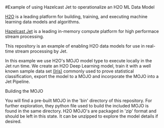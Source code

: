 #Example of using Hazelcast Jet to operationalize an H2O ML Data Model

[H2O](https://www.h2o.ai) is a leading platform for building, training, and executing machine learning data models and algorithms.

[Hazelcast Jet](https://jet.hazelcast.org) is a leading in-memory compute platform for high performace stream processing.

This repository is an example of enabling H2O data models for use in real-time stream processing by Jet.

In this example we use H2O's MOJO model type to execute locally in the Jet run time. We create an H2O Deep Learning model, train it with a well known sample data set [(Iris)](https://en.wikipedia.org/wiki/Iris_flower_data_set) commonly used to prove statistical classification, export the model to a MOJO and incorporate the MOJO into a Jet Pipeline.

Building the MOJO

You will find a pre-built MOJO in the 'bin' directory of this repository. For further exploration, they python file used to build the included MOJO is found in the same directory. H2O MOJO's are packaged in 'zip' format and should be left in this state. It can be unzipped to explore the model details if desired.


